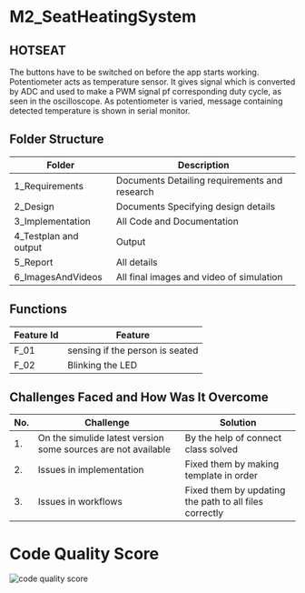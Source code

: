 # M2_SeatHeatingSystem
## HOTSEAT
The buttons have to be switched on before the app starts working. Potentiometer acts as temperature sensor. It gives signal which is converted by ADC and used to make a PWM signal pf corresponding duty cycle, as seen in the oscilloscope. As potentiometer is varied, message containing detected temperature is shown in serial monitor.

## Folder Structure

|Folder|Description|
|------|-----------|
|1_Requirements|Documents Detailing requirements and research|
|2_Design|Documents Specifying design details|
|3_Implementation|All Code and Documentation|
|4_Testplan and output|Output|
|5_Report|All details|
|6_ImagesAndVideos|All final images and video of simulation|

## Functions

|Feature Id|Feature|
|----------|-------|
|F_01|sensing if the person is seated|
|F_02|Blinking the LED|

## Challenges Faced and How Was It Overcome

|No.|Challenge|Solution|
|---|---------|--------|
|1.|On the simulide latest version some sources are not available|By the help of connect class solved|
|2.|Issues in implementation|Fixed them by making template in order|
|3.|Issues in workflows|Fixed them by updating the path to all files correctly|



# Code Quality Score
![code quality score](https://api.codiga.io/project/32913/score/svg)
